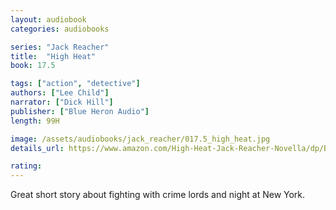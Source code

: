 ```yaml
---
layout: audiobook
categories: audiobooks

series: "Jack Reacher"
title:  "High Heat"
book: 17.5

tags: ["action", "detective"]
authors: ["Lee Child"]
narrator: ["Dick Hill"]
publisher: ["Blue Heron Audio"]
length: 99H

image: /assets/audiobooks/jack_reacher/017.5_high_heat.jpg
details_url: https://www.amazon.com/High-Heat-Jack-Reacher-Novella/dp/B00F64VVWQ

rating: 
---
```


Great short story about fighting with crime lords and night at New York.
